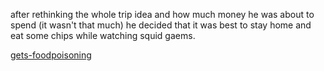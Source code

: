 after rethinking the whole trip idea and how much money he was about to spend (it wasn't that much) he decided that it was best to stay home and eat some chips while watching squid gaems.

[gets-foodpoisoning](../../waking-up/misses-flight/gets-foodpoisoning/text.txt)
